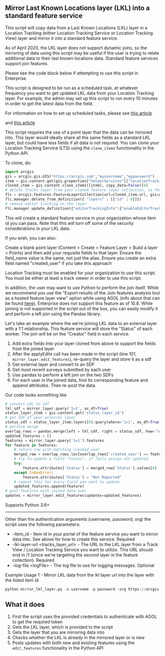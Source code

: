 ## Mirror Last Known Locations layer (LKL) into a standard feature service

This script will copy data from a Last Known Locations (LKL) layer in a Location Tracking (either Location Tracking Service or Location Tracking View) layer and mirror it into a standard feature service. 

As of April 2020, the LKL layer does not support dynamic joins, so the mirroring of data using this script may be useful if the user is trying to relate additional data to their last known locations data. Standard feature services support join features.

Please see the code block below if attempting to use this script in Enterprise.

This script is designed to be run as a scheduled task, at whatever frequency you want to get updated LKL data from your Location Tracking layer. For example, the admin may set up this script to run every 10 minutes in order to get the latest data from the field.

For information on how to set up scheduled tasks, please see [this article](https://www.esri.com/arcgis-blog/products/arcgis-pro/analytics/schedule-a-python-script-or-model-to-run-at-a-prescribed-time-2019-update/)

and [this article](https://www.esri.com/arcgis-blog/products/product/analytics/scheduling-a-python-script-or-model-to-run-at-a-prescribed-time/)

This script requires the use of a point layer that the data can be mirrored into. This layer would ideally share all the same fields as a standard LKL layer, but could have less fields if all data is not requred. You can clone your Location Tracking Service (LTS) using the `clone_items` functionality in the Python API.

To clone, do:

```python
import arcgis
gis = arcgis.gis.GIS("https://arcgis.com","myusername","mypassword")
item = gis.content.get(gis.properties["helperServices"]["locationTracking"]["id"])
cloned_item = gis.content.clone_items([item], copy_data=False)[0]
# delete Tracks layer from your cloned feature layer collection, so that you're left with only the LKL layer
flc = arcgis.features.FeatureLayerCollection(url=cloned_item.url, gis=gis)
flc.manager.delete_from_definition({ "layers" : [{"id" : 0}]})
# remove editor tracking on the layer
flc.manager.update_definition({"editorTrackingInfo":{"enableEditorTracking":"false","enableOwnershipAccessControl":"false","allowOthersToUpdate":"true","allowOthersToDelete":"true","allowOthersToQuery":"true","allowAnonymousToUpdate":"true","allowAnonymousToDelete":"true"}})

```
This will create a standard feature service in your organization whose item id you can pass. Note that this will turn off some of the security considerations in your LKL data.

If you wish, you can also:

Create a blank point layer (Content > Create > Feature Layer > Build a layer > Points) and then add your requisite fields to that layer. Ensure the field_name value is the same, not just the alias. Ensure you create an extra field named "created_user" if you take this approach

Location Tracking must be enabled for your organization to use this script. You must be either at least a track viewer in order to use this script.

In addition, the user may want to use Python to perform the join itself. While we recommend you use the "Export results of the Join features analysis tool as a hosted feature layer view" option while using AGOL (info about that can be found [here](https://www.esri.com/arcgis-blog/products/arcgis-online/mapping/visualizing-related-data-with-join-features-in-arcgis-online/)), Enterprise does not support this feature as of 10.8. While joining is not supported in the script out of the box, you can easily modify it and perform a left join using the Pandas library. 

Let's take an example where the we're joining LKL data to an external layer with a 1:1 relationship. This feature service will store the "Status" of each worker. The join will be on the "Creator" field in each service.
1. Add extra fields into your layer cloned from above to support the fields from the joined layer
2. After the applyEdits call has been made in the script (line 101, `mirror_layer.edit_features`), re-query the layer and store it as a sdf
3. Get external layer and convert to an SDF
4. Get most recent surveys submitted by each user 
5. Use pandas to perform a left join on the two SDFs
6. For each user in the joined data, find its corresponding feature and append attributes. Then re-post the data. 

Our code looks something like
```python
# convert LKL to sdf
lkl_sdf = mirror_layer.query('1=1', as_df=True)
status_layer_item = gis.content.get('status_layer_id')
# get SDF of your extenral layer
status_sdf = status_layer_item.layers[0].query(where='1=1', as_df=True)
# perform merge
overlap_rows = pandas.merge(left = lkl_sdf, right = status_sdf, how='left', left_on='created_user', right_on='Creator')
updated_features = []
features = mirror_layer.query('1=1').features
for feature in features:
    # return row with matching created_user
    merged_row = overlap_rows.loc[overlap_rows['created_user'] == feature.attributes['created_user']]
    # try to update a field "Status", if fails assign not updated
    try:
        feature.attributes['Status'] = merged_row['Status'].values[0]
    except IndexError:
        feature.attributes['Status'] = "Not Reported"
    # repeat this for every field you want to update
    updated_features.append(feature)
# post features with joined data over    
updates = mirror_layer.edit_features(updates=updated_features)
```

Supports Python 3.6+

----

Other than the authentication arguments (username, password, org) the script uses the following parameters:

- -item_id - Item id in your portal of the feature service you want to mirror data into. See above for how to create this service. Required
- -lkl-layer-url \<tracks_layer_url\> - The URL to the LKL layer from a Track View / Location Tracking Service you want to utilize. This URL should end in /1 (since we're targeting the second layer in the feature collection). Required
- -log-file \<logFile\> - The log file to use for logging messages. Optional

Example Usage 1  - Mirror LKL data from the lkl layer url into the layer with the listed item id
```python
python mirror_lkl_layer.py -u username -p password -org https://arcgis.com -item-id a05eee7b1cs5461db0e1ef1c1c4abe18 -lkl-layer-url https://locationservices9.arcgis.com/US6xjA1Nc8bW1aoA/arcgis/rest/services/f1087713d8934d5b8218dda736c26af4_Track_View/FeatureServer/1
```

## What it does

 1. First the script uses the provided credentials to authenticate with AGOL to get the required token
 2. Gets the LKL layer, which is provided to the script
 3. Gets the layer that you are mirroring data into 
 4. Checks whether the LKL is already in the mirrored layer or is new
 5. Posts updates with both new and existing features using the `edit_features` functionality in the Python API
